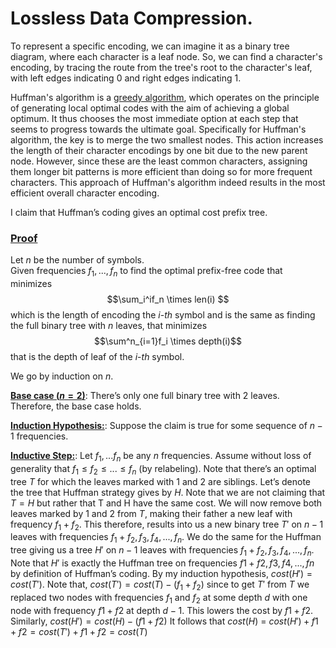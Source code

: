 # Lossless Data Compression.
To represent a specific encoding, we can imagine it as a binary tree diagram, where each character is a leaf node. So, we can find a character's encoding, by tracing the route from the tree's root to the character's leaf, with left edges indicating $0$ and right edges indicating $1$.

Huffman's algorithm is a [greedy algorithm](https://en.wikipedia.org/wiki/Greedy_algorithm), which operates on the principle of generating local optimal codes with the aim of achieving a global optimum. It thus chooses the most immediate option at each step that seems to progress towards the ultimate goal. Specifically for Huffman's algorithm, the key is to merge the two smallest nodes. This action increases the length of their character encodings by one bit due to the new parent node. However, since these are the least common characters, assigning them longer bit patterns is more efficient than doing so for more frequent characters. This approach of Huffman's algorithm indeed results in the most efficient overall character encoding.

I claim that Huffman’s coding gives an optimal cost prefix tree.

### <ins>Proof</ins>
Let $n$ be the number of symbols. <br>
Given frequencies $f_1,...,f_n$ to find the optimal prefix-free code that minimizes $$\sum_i^if_n \times len(i) $$ which is the length of encoding the $i$-<i>th</i> symbol and is the same as finding the full binary tree with $n$ leaves, that minimizes $$\sum^n_{i=1}f_i \times depth(i)$$ that is the depth of leaf of the $i$-<i>th</i> symbol.

We go by induction on $n$.

<b><ins>Base case ($n = 2$)</b></ins>: There’s only one full binary tree with $2$ leaves.  <br>Therefore, the base case holds.
<br>

<b><ins>Induction Hypothesis:</b></ins>: Suppose the claim is true for some sequence of $n−1$ frequencies.

 <b><ins>Inductive Step:</b></ins>: Let $f_1,...f_n$ be any $n$ frequencies. Assume
without loss of generality that $f_1 \leq f_2 \leq ... \leq f_n$ (by relabeling). Note that there’s an
optimal tree $T$ for which the leaves marked with $1$ and $2$ are siblings. Let’s denote the tree
that Huffman strategy gives by $H$. Note that we are not claiming that $T = H$ but rather that T and H have the same cost. We will now remove both leaves marked by $1$ and $2$ from $T$, making their father a new leaf with frequency $f_1+f_2$. This therefore, results into us a new binary tree $T'$ on $n−1$ leaves with frequencies $f_1 + f_2, f_3, f_4, ..., f_n$. We do the same for the Huffman tree giving us a tree $H'$ on $n − 1$ leaves with frequencies $f_1 + f_2, f_3, f_4,... , f_n$. Note that $H'$ is exactly the Huffman tree on frequencies $f1 + f2, f3, f4, ... , fn$ by definition of Huffman’s coding. By my induction
hypothesis, $cost(H') = cost(T')$. Note that, $cost(T'
) = cost(T) − (f_1 + f_2)$ since to get $T'$ from $T$ we replaced two nodes with frequencies $f_1$ and $f_2$ at some depth $d$ with one node with frequency $f1 + f2$ at depth $d − 1$. This lowers the cost by $f1 + f2$. Similarly,
$cost(H') = cost(H) − (f1 + f2)$
It follows that
$cost(H)$ = $cost(H') + f1 + f2 = cost(T') + f1 + f2 = cost(T)$
